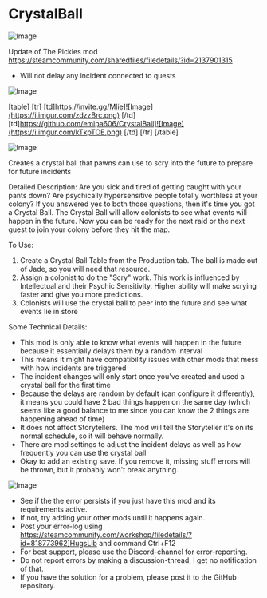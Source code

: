 # CrystalBall

![Image](https://i.imgur.com/WAEzk68.png)

Update of The Pickles mod
https://steamcommunity.com/sharedfiles/filedetails/?id=2137901315

- Will not delay any incident connected to quests

![Image](https://i.imgur.com/7Gzt3Rg.png)


[table]
    [tr]
        [td]https://invite.gg/Mlie]![Image](https://i.imgur.com/zdzzBrc.png)
[/td]
        [td]https://github.com/emipa606/CrystalBall]![Image](https://i.imgur.com/kTkpTOE.png)
[/td]
    [/tr]
[/table]
	
![Image](https://i.imgur.com/NOW7jU1.png)

Creates a crystal ball that pawns can use to scry into the future to prepare for future incidents

Detailed Description:
Are you sick and tired of getting caught with your pants down? Are psychically hypersensitive people totally worthless at your colony? If you answered yes to both those questions, then it&apos;s time you got a Crystal Ball. The Crystal Ball will allow colonists to see what events will happen in the future. Now you can be ready for the next raid or the next guest to join your colony before they hit the map. 


To Use: 
1. Create a Crystal Ball Table from the Production tab. The ball is made out of Jade, so you will need that resource.
2. Assign a colonist to do the &quot;Scry&quot; work. This work is influenced by Intellectual and their Psychic Sensitivity. Higher ability will make scrying faster and give you more predictions.
3. Colonists will use the crystal ball to peer into the future and see what events lie in store

Some Technical Details:
- This mod is only able to know what events will happen in the future because it essentially delays them by a random interval
- This means it might have compatibility issues with other mods that mess with how incidents are triggered
- The incident changes will only start once you&apos;ve created and used a crystal ball for the first time
- Because the delays are random by default (can configure it differently), it means you could have 2 bad things happen on the same day (which seems like a good balance to me since you can know the 2 things are happening ahead of time)
- It does not affect Storytellers. The mod will tell the Storyteller it&apos;s on its normal schedule, so it will behave normally.
- There are mod settings to adjust the incident delays as well as how frequently you can use the crystal ball
- Okay to add an existing save. If you remove it, missing stuff errors will be thrown, but it probably won&apos;t break anything.

![Image](https://i.imgur.com/Rs6T6cr.png)



-  See if the the error persists if you just have this mod and its requirements active.
-  If not, try adding your other mods until it happens again.
-  Post your error-log using https://steamcommunity.com/workshop/filedetails/?id=818773962]HugsLib and command Ctrl+F12
-  For best support, please use the Discord-channel for error-reporting.
-  Do not report errors by making a discussion-thread, I get no notification of that.
-  If you have the solution for a problem, please post it to the GitHub repository.



